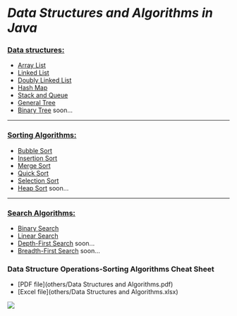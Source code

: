 # ***Data Structures and Algorithms in Java***

### [Data structures:](src/DataStructures)
- [Array List](src/DataStructures/ArrayList)
- [Linked List](src/DataStructures/LinkedList)
- [Doubly Linked List](src/DataStructures/DoublyLinkedList)
- [Hash Map](src/DataStructures/HashMap)
- [Stack and Queue](src/DataStructures/StackAndQueue)
- [General Tree](src/DataStructures/GeneralTree)
- [Binary Tree](src/DataStructures/BinaryTree) soon...
---
### [Sorting Algorithms:](src/Algorithms/Sort)
- [Bubble Sort](src/Algorithms/Sort/BubbleSort)
- [Insertion Sort](src/Algorithms/Sort/InsertionSort)
- [Merge Sort](src/Algorithms/Sort/MergeSort)
- [Quick Sort](src/Algorithms/Sort/QuickSort)
- [Selection Sort](src/Algorithms/Sort/SelectionSort)
- [Heap Sort](src/Algorithms/Sort/HeapSort) soon...
---
### [Search Algorithms:](src/Algorithms/Search)
- [Binary Search](src/Algorithms/Search/BinarySearch)
- [Linear Search](src/Algorithms/Search/LinearSearch)
- [Depth-First Search](src/Algorithms/Search/DepthFirstSearch) soon...
- [Breadth-First Search](src/Algorithms/Search/BreadthFirstSearch) soon...


### Data Structure Operations-Sorting Algorithms Cheat Sheet
- [PDF file](others/Data Structures and Algorithms.pdf)
- [Excel file](others/Data Structures and Algorithms.xlsx)
<img src="https://github.com/Vlajkovic01/Data-Structures-and-Algorithms-in-Java/blob/main/others/DSAA.png" align=center>
